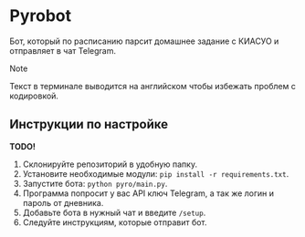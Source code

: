 # Pyrobot
Бот, который по расписанию парсит домашнее задание с КИАСУО и отправляет в чат Telegram.

> [!NOTE]
> Текст в терминале выводится на английском чтобы избежать проблем с кодировкой.

## Инструкции по настройке
**TODO!**
1. Склонируйте репозиторий в удобную папку.
2. Установите необходимые модули: `pip install -r requirements.txt`.
3. Запустите бота: `python pyro/main.py`.
4. Программа попросит у вас API ключ Telegram, а так же логин и пароль от дневника.
5. Добавьте бота в нужный чат и введите `/setup`.
6. Следуйте инструкциям, которые отправит бот.